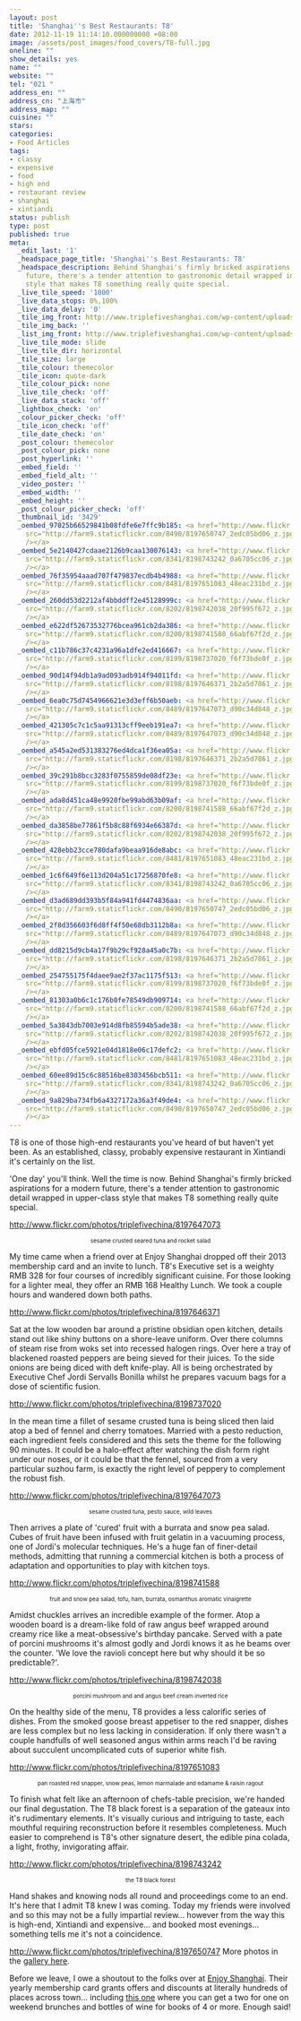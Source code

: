 ```yaml
---
layout: post
title: 'Shanghai''s Best Restaurants: T8'
date: 2012-11-19 11:14:10.000000000 +08:00
image: /assets/post_images/food_covers/T8-full.jpg
oneline: ""
show_details: yes
name: ""
website: ""
tel: "021 "
address_en: ""
address_cn: "上海市"
address_map: ""
cuisine: ""
stars: 
categories:
- Food Articles
tags:
- classy
- expensive
- food
- high end
- restaurant review
- shanghai
- xintiandi
status: publish
type: post
published: true
meta:
  _edit_last: '1'
  _headspace_page_title: 'Shanghai''s Best Restaurants: T8'
  _headspace_description: Behind Shanghai's firmly bricked aspirations for a modern
    future, there's a tender attention to gastronomic detail wrapped in upper-class
    style that makes T8 something really quite special.
  _live_tile_speed: '1000'
  _live_data_stops: 0%,100%
  _live_data_delay: '0'
  _tile_img_front: http://www.triplefiveshanghai.com/wp-content/uploads/2013/01/T8-Version-2.jpg
  _tile_img_back: ''
  _list_img_front: http://www.triplefiveshanghai.com/wp-content/uploads/2012/12/T8.jpg
  _live_tile_mode: slide
  _live_tile_dir: horizontal
  _tile_size: large
  _tile_colour: themecolor
  _tile_icon: quote-dark
  _tile_colour_pick: none
  _live_tile_check: 'off'
  _live_data_stack: 'off'
  _lightbox_check: 'on'
  _colour_picker_check: 'off'
  _tile_icon_check: 'off'
  _tile_date_check: 'on'
  _post_colour: themecolor
  _post_colour_pick: none
  _post_hyperlink: ''
  _embed_field: ''
  _embed_field_alt: ''
  _video_poster: ''
  _embed_width: ''
  _embed_height: ''
  _post_colour_picker_check: 'off'
  _thumbnail_id: '3429'
  _oembed_97025b66529841b08fdfe6e7ffc9b185: <a href="http://www.flickr.com/photos/triplefivechina/8197650747"><img
    src="http://farm9.staticflickr.com/8490/8197650747_2edc05bd06_z.jpg" alt="T8"
    /></a>
  _oembed_5e2140427cdaae2126b9caa130076143: <a href="http://www.flickr.com/photos/triplefivechina/8198743242"><img
    src="http://farm9.staticflickr.com/8341/8198743242_0a6705cc06_z.jpg" alt="T8"
    /></a>
  _oembed_76f35954aaad707f479837ecdb4b4988: <a href="http://www.flickr.com/photos/triplefivechina/8197651083"><img
    src="http://farm9.staticflickr.com/8481/8197651083_48eac231bd_z.jpg" alt="T8"
    /></a>
  _oembed_260dd53d2212af4bbddff2e45128999c: <a href="http://www.flickr.com/photos/triplefivechina/8198742038"><img
    src="http://farm9.staticflickr.com/8202/8198742038_20f995f672_z.jpg" alt="T8"
    /></a>
  _oembed_e622df52673532776bcea961cb2da386: <a href="http://www.flickr.com/photos/triplefivechina/8198741588"><img
    src="http://farm9.staticflickr.com/8200/8198741588_66abf67f2d_z.jpg" alt="T8"
    /></a>
  _oembed_c11b786c37c4231a96a1dfe2ed416667: <a href="http://www.flickr.com/photos/triplefivechina/8198737020"><img
    src="http://farm9.staticflickr.com/8199/8198737020_f6f73bde0f_z.jpg" alt="T8"
    /></a>
  _oembed_90d14f94db1a9ad093adb914f94011fd: <a href="http://www.flickr.com/photos/triplefivechina/8197646371"><img
    src="http://farm9.staticflickr.com/8198/8197646371_2b2a5d7861_z.jpg" alt="T8"
    /></a>
  _oembed_6ea0c75d7454966621e3d3eff6b50aeb: <a href="http://www.flickr.com/photos/triplefivechina/8197647073"><img
    src="http://farm9.staticflickr.com/8489/8197647073_d90c34d848_z.jpg" alt="T8"
    /></a>
  _oembed_421305c7c1c5aa91313cff9eeb191ea7: <a href="http://www.flickr.com/photos/triplefivechina/8197647073"><img
    src="http://farm9.staticflickr.com/8489/8197647073_d90c34d848_z.jpg" alt="T8"
    /></a>
  _oembed_a545a2ed531383276ed4dca1f36ea05a: <a href="http://www.flickr.com/photos/triplefivechina/8197646371"><img
    src="http://farm9.staticflickr.com/8198/8197646371_2b2a5d7861_z.jpg" alt="T8"
    /></a>
  _oembed_39c291b8bcc3283f0755859de08df23e: <a href="http://www.flickr.com/photos/triplefivechina/8198737020"><img
    src="http://farm9.staticflickr.com/8199/8198737020_f6f73bde0f_z.jpg" alt="T8"
    /></a>
  _oembed_ada8d451ca48e9920fbe99abd63b09af: <a href="http://www.flickr.com/photos/triplefivechina/8198741588"><img
    src="http://farm9.staticflickr.com/8200/8198741588_66abf67f2d_z.jpg" alt="T8"
    /></a>
  _oembed_da3858be77861f5b8c88f6934e66387d: <a href="http://www.flickr.com/photos/triplefivechina/8198742038"><img
    src="http://farm9.staticflickr.com/8202/8198742038_20f995f672_z.jpg" alt="T8"
    /></a>
  _oembed_428ebb23cce780dafa9beaa916de8abc: <a href="http://www.flickr.com/photos/triplefivechina/8197651083"><img
    src="http://farm9.staticflickr.com/8481/8197651083_48eac231bd_z.jpg" alt="T8"
    /></a>
  _oembed_1c6f649f6e113d204a51c17256870fe8: <a href="http://www.flickr.com/photos/triplefivechina/8198743242"><img
    src="http://farm9.staticflickr.com/8341/8198743242_0a6705cc06_z.jpg" alt="T8"
    /></a>
  _oembed_d3ad689dd393b5f84a941fd4474836aa: <a href="http://www.flickr.com/photos/triplefivechina/8197650747"><img
    src="http://farm9.staticflickr.com/8490/8197650747_2edc05bd06_z.jpg" alt="T8"
    /></a>
  _oembed_2f8d356603f6d8ff4f50e68db3112b8a: <a href="http://www.flickr.com/photos/triplefivechina/8197647073"><img
    src="http://farm9.staticflickr.com/8489/8197647073_d90c34d848_z.jpg" alt="T8"
    /></a>
  _oembed_dd8215d9cb4a17f9b29cf928a45a0c7b: <a href="http://www.flickr.com/photos/triplefivechina/8197646371"><img
    src="http://farm9.staticflickr.com/8198/8197646371_2b2a5d7861_z.jpg" alt="T8"
    /></a>
  _oembed_254755175f4daee9ae2f37ac1175f513: <a href="http://www.flickr.com/photos/triplefivechina/8198737020"><img
    src="http://farm9.staticflickr.com/8199/8198737020_f6f73bde0f_z.jpg" alt="T8"
    /></a>
  _oembed_81303a0b6c1c176b0fe78549db909714: <a href="http://www.flickr.com/photos/triplefivechina/8198741588"><img
    src="http://farm9.staticflickr.com/8200/8198741588_66abf67f2d_z.jpg" alt="T8"
    /></a>
  _oembed_5a3843db7003e914d8fb85594b5ade38: <a href="http://www.flickr.com/photos/triplefivechina/8198742038"><img
    src="http://farm9.staticflickr.com/8202/8198742038_20f995f672_z.jpg" alt="T8"
    /></a>
  _oembed_ebfd05fce5921e04d1818e06c17defc2: <a href="http://www.flickr.com/photos/triplefivechina/8197651083"><img
    src="http://farm9.staticflickr.com/8481/8197651083_48eac231bd_z.jpg" alt="T8"
    /></a>
  _oembed_60ee89d15c6c88516be8303456bcb511: <a href="http://www.flickr.com/photos/triplefivechina/8198743242"><img
    src="http://farm9.staticflickr.com/8341/8198743242_0a6705cc06_z.jpg" alt="T8"
    /></a>
  _oembed_9a829ba734fb6a4327172a36a3f49de4: <a href="http://www.flickr.com/photos/triplefivechina/8197650747"><img
    src="http://farm9.staticflickr.com/8490/8197650747_2edc05bd06_z.jpg" alt="T8"
    /></a>
---
```

T8 is one of those high-end restaurants you've heard of but haven't yet been. As an established, classy, probably expensive restaurant in Xintiandi it's certainly on the list.

'One day' you'll think. Well the time is now. Behind Shanghai's firmly bricked aspirations for a modern future, there's a tender attention to gastronomic detail wrapped in upper-class style that makes T8 something really quite special.

http://www.flickr.com/photos/triplefivechina/8197647073<br />
<center><font size="1">sesame crusted seared tuna and rocket salad</font></center>

My time came when a friend over at Enjoy Shanghai dropped off their 2013 membership card and an invite to lunch. T8's Executive set is a weighty RMB 328 for four courses of incredibly significant cuisine. For those looking for a lighter meal, they offer an RMB 168 Healthy Lunch. We took a couple hours and wandered down both paths.

http://www.flickr.com/photos/triplefivechina/8197646371

Sat at the low wooden bar around a pristine obsidian open kitchen, details stand out like shiny buttons on a shore-leave uniform. Over there columns of steam rise from woks set into recessed halogen rings. Over here a tray of blackened roasted peppers are being sieved for their juices. To the side onions are being diced with deft knife-play. All is being orchestrated by Executive Chef Jordi Servalls Bonilla whilst he prepares vacuum bags for a dose of scientific fusion.

http://www.flickr.com/photos/triplefivechina/8198737020

In the mean time a fillet of sesame crusted tuna is being sliced then laid atop a bed of fennel and cherry tomatoes. Married with a pesto reduction, each ingredient feels considered and this sets the theme for the following 90 minutes. It could be a halo-effect after watching the dish form right under our noses, or it could be that the fennel, sourced from a very particular suzhou farm, is exactly the right level of peppery to complement the robust fish. 

http://www.flickr.com/photos/triplefivechina/8197647073<br />
<center><font size="1">sesame crusted tuna, pesto sauce, wild leaves</font></center>

Then arrives a plate of 'cured' fruit with a burrata and snow pea salad. Cubes of fruit have been infused with fruit gelatin in a vacuuming process, one of Jordi's molecular techniques. He's a huge fan of finer-detail methods, admitting that running a commercial kitchen is both a process of adaptation and opportunities to play with kitchen toys.

http://www.flickr.com/photos/triplefivechina/8198741588<br />
<center><font size="1">fruit and snow pea salad, tofu, ham, burrata, osmanthus aromatic vinaigrette</font></center>

Amidst chuckles arrives an incredible example of the former. Atop a wooden board is a dream-like fold of raw angus beef wrapped around creamy rice like a meat-obsessive's birthday pancake. Served with a pate of porcini mushrooms it's almost godly and Jordi knows it as he beams over the counter. 'We love the ravioli concept here but why should it be so predictable?'.

http://www.flickr.com/photos/triplefivechina/8198742038<br />
<center><font size="1">porcini mushroom and and angus beef cream inverted rice</font></center>

On the healthy side of the menu, T8 provides a less calorific series of dishes. From the smoked goose breast appetiser to the red snapper, dishes are less complex but no less lacking in consideration. If only there wasn't a couple handfulls of well seasoned angus within arms reach I'd be raving about succulent uncomplicated cuts of superior white fish.  

http://www.flickr.com/photos/triplefivechina/8197651083<br />
<center><font size="1">pan roasted red snapper, snow peas, lemon marmalade and edamame & raisin ragout</font></center>

To finish what felt like an afternoon of chefs-table precision, we're handed our final degustation. The T8 black forest is a separation of the gateaux into it's rudimentary elements. It's visually curious and intriguing to taste, each mouthful requiring reconstruction before it resembles completeness. Much easier to comprehend is T8's other signature desert, the edible pina colada, a light, frothy, invigorating affair.

http://www.flickr.com/photos/triplefivechina/8198743242<br />
<center><font size="1">the T8 black forest</font></center>

Hand shakes and knowing nods all round and proceedings come to an end. It's here that I admit T8 knew I was coming. Today my friends were involved and so this may not be a fully impartial review... however from the way this is high-end, Xintiandi and expensive... and booked most evenings... something tells me it's not a coincidence.

http://www.flickr.com/photos/triplefivechina/8197650747
More photos in the <a href="http://www.flickr.com/photos/triplefivechina/sets/72157632042536151/">gallery here</a>.

Before we leave, I owe a shoutout to the folks over at <a href="http://enjoyshanghai.com/">Enjoy Shanghai</a>. Their yearly membership card grants offers and discounts at literally hundreds of places across town... including <a href="http://enjoyshanghai.com/shanghai-dining/directory/fusion/t8-_240.htm">this one</a> where you can get a two for one on weekend brunches and bottles of wine for books of 4 or more. Enough said!
